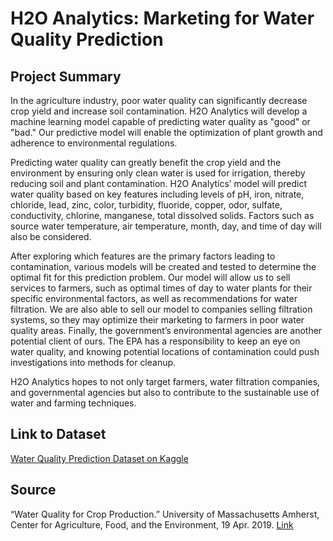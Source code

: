 # H2O Analytics: Marketing for Water Quality Prediction

## Project Summary
In the agriculture industry, poor water quality can significantly decrease crop yield and increase soil contamination. H2O Analytics will develop a machine learning model capable of predicting water quality as "good" or "bad." Our predictive model will enable the optimization of plant growth and adherence to environmental regulations.

Predicting water quality can greatly benefit the crop yield and the environment by ensuring only clean water is used for irrigation, thereby reducing soil and plant contamination. H2O Analytics’ model will predict water quality based on key features including levels of pH, iron, nitrate, chloride, lead, zinc, color, turbidity, fluoride, copper, odor, sulfate, conductivity, chlorine, manganese, total dissolved solids. Factors such as source water temperature, air temperature, month, day, and time of day will also be considered.

After exploring which features are the primary factors leading to contamination, various models will be created and tested to determine the optimal fit for this prediction problem. Our model will allow us to sell services to farmers, such as optimal times of day to water plants for their specific environmental factors, as well as recommendations for water filtration. We are also able to sell our model to companies selling filtration systems, so they may optimize their marketing to farmers in poor water quality areas. Finally, the government’s environmental agencies are another potential client of ours. The EPA has a responsibility to keep an eye on water quality, and knowing potential locations of contamination could push investigations into methods for cleanup.

H2O Analytics hopes to not only target farmers, water filtration companies, and governmental agencies but also to contribute to the sustainable use of water and farming techniques.

## Link to Dataset
[Water Quality Prediction Dataset on Kaggle](https://www.kaggle.com/datasets/vanthanadevi08/water-quality-prediction)

## Source
“Water Quality for Crop Production.” University of Massachusetts Amherst, Center for Agriculture, Food, and the Environment, 19 Apr. 2019. [Link](https://ag.umass.edu/greenhouse-floriculture/greenhouse-best-management-practices-bmp-manual/water-quality-for-crop)

